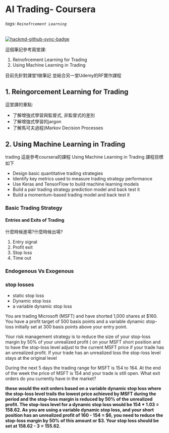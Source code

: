 # AI Trading- Coursera
###### tags: `Reinofrcement Learning`
[![hackmd-github-sync-badge](https://hackmd.io/y8Puz1P5S-OgqDZdX1CG6Q/badge)](https://hackmd.io/y8Puz1P5S-OgqDZdX1CG6Q)

這個筆記參考兩堂課:
1. Reinofrcement Learning for Trading
2. Using Machine Learning in Trading

目前先針對課堂1做筆記
並結合另一堂Udemy的RF實作課程
## 1. Reingorcement Learning for Trading
這堂課的重點:
* 了解增強式學習與監督式, 非監督式的差別
* 了解增強式學習的jargon
* 了解馬可夫過程(Markov Decision Processes


## 2. Using Machine Learning in Trading
trading
這是參考coursera的課程
Using Machine Learning in Trading
課程目標如下
* Design basic quantitative trading strategies 
* Identify key metrics used to measure trading strategy performance
* Use Keras and TensorFlow to build machine learning models
* Build a pair trading strategy prediction model and back test it
* Build a momentum-based trading model and back test it

### Basic Trading Strategy

#### Entries and Exits of Trading
什麼時候進場?什麼時候出場?
1. Entry signal
2. Profit exit
3. Stop loss
4. Time out


### Endogenous Vs Exogenous

### stop losses
* static stop loss
* Dynamic stop loss
* a variable dynamic stop loss

You are trading Microsoft (MSFT) and have shorted 1,000 shares at $160. You have a profit target of 500 basis points and a variable dynamic stop-loss initially set at 300 basis points above your entry point.

Your risk management strategy is to reduce the size of your stop-loss margin by 50% of your unrealized profit ( on your MSFT short position and to have the stop-loss level adjust to the current MSFT price if your trade has an unrealized profit. If your trade has an unrealized loss the stop-loss level stays at the original level

During the next 5 days the trading range for MSFT is 154 to 164. At the end of the week the price of MSFT is 154 and your trade is still open. What exit orders do you currently have in the market?

**these would the exit orders based on a variable dynamic stop loss where the stop-loss level trails the lowest price achieved by MSFT during the period and the stop-loss margin is reduced by 50% of the unrealized profit. The stop-loss level for a dynamic stop loss would be 154 * 1.03 = 158.62.  As you are using a variable dynamic stop loss, and your short position has an unrealized profit of 160 - 154 = $6, you need to reduce the stop-loss margin by 50% of this amount or $3. Your stop loss should be set at 158.62 - 3 = 155.62.**